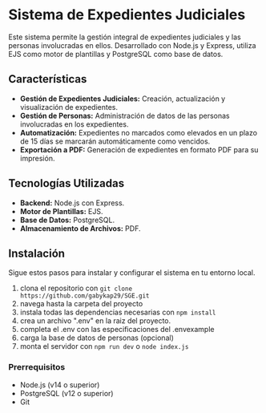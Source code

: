 # Sistema de Expedientes Judiciales

Este sistema permite la gestión integral de expedientes judiciales y las personas involucradas en ellos. Desarrollado con Node.js y Express, utiliza EJS como motor de plantillas y PostgreSQL como base de datos.

## Características

- **Gestión de Expedientes Judiciales:** Creación, actualización y visualización de expedientes.
- **Gestión de Personas:** Administración de datos de las personas involucradas en los expedientes.
- **Automatización:** Expedientes no marcados como elevados en un plazo de 15 días se marcarán automáticamente como vencidos.
- **Exportación a PDF:** Generación de expedientes en formato PDF para su impresión.

## Tecnologías Utilizadas

- **Backend:** Node.js con Express.
- **Motor de Plantillas:** EJS.
- **Base de Datos:** PostgreSQL.
- **Almacenamiento de Archivos:** PDF.

## Instalación

Sigue estos pasos para instalar y configurar el sistema en tu entorno local.
1. clona el repositorio con ``` git clone https://github.com/gabykap29/SGE.git ```
2. navega hasta la carpeta del proyecto
3. instala todas las dependencias necesarias con ``` npm install ```
4. crea un archivo ".env" en la raiz del proyecto.
5. completa el .env con las especificaciones del .envexample
6. carga la base de datos de personas (opcional)
7. monta el servidor con ``` npm run dev ``` o ``` node index.js ```

### Prerrequisitos

- Node.js (v14 o superior)
- PostgreSQL (v12 o superior)
- Git

